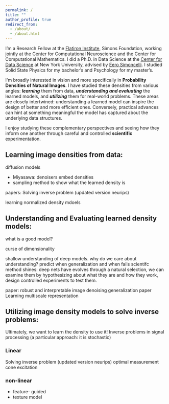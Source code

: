 ```yaml
---
permalink: /
title: ""
author_profile: true
redirect_from:
  - /about/
  - /about.html
---
```

 
I’m a Research Fellow at the [Flatiron Institute](https://www.simonsfoundation.org/flatiron/), Simons Foundation, working jointly at the Center for Computational Neuroscience and the Center for Computational Mathematics. I did a Ph.D. in Data Science at the [Center for Data Science](https://cds.nyu.edu/) at New York University, advised by [Eero Simoncelli](https://www.cns.nyu.edu/~eero/). I studied Solid State Physics for my bachelor’s and Psychology for my master’s.

I'm broadly interested in vision and more specifically in **Probability Densities of Natural Images**. 
I have studied these densities from various angles: ***learning*** them from data, ***understanding and evaluating*** the learned models, and ***utilizing*** them for real-world problems. These areas are closely intertwined: understanding a learned model can inspire the design of better and more efficient ones. Conversely, practical advances can hint at something meaningful the model has captured about the underlying data structures.
<!-- reveal new insights into the structure of natural images. -->
I enjoy studying these complementary perspectives and seeing how they inform one another through careful and controlled **scientific** experimentation. 
<!-- when engineeing creativity leads to improved performance, it often hints at something meaningful the model has captured about the "true" natural image density.  -->

<!-- I’m broadly interested in vision, and in particular in probability densities of natural images.
My work explores different aspects of these densities — learning them from data, analyzing and evaluating the resulting models, and applying them to real-world problems. These directions are closely connected: gaining insight into a learned model can suggest ways to design better ones, while practical improvements often reveal something about what the model has captured from the underlying data. I enjoy studying these ideas from multiple perspectives and seeing how they inform one another.
 -->


<!-- Formal / concise version

I am interested in computer vision, particularly in the probability densities of natural images.
My research focuses on learning these densities from data, analyzing and evaluating learned models, and applying them to practical problems. These areas are closely connected: understanding a model can inspire better designs, while engineering improvements can reveal insights about the underlying data distribution. Studying image densities from these complementary angles helps build both better models and a deeper understanding of visual data.

Personal / narrative version

I’m interested in vision, and especially in probability densities of natural images—how they can be learned, understood, and used.
I’ve explored these ideas from several directions: learning models from data, analyzing and evaluating what they capture, and applying them to real-world problems. These areas often inform one another: understanding a model can suggest ways to improve it, and practical advances can reveal new insights into the structure of natural images. I enjoy approaching these questions from multiple angles and learning from the connections between them.
 -->
<!-- and the boundaries between them are fuzzy -->
<!-- yet I find it helpful to draw fuzzy boundaries between them to better navigate this rich landscape.  -->



## Learning image densities from data: 
diffusion models
- Miyasawa: denoisers embed densities 
- sampling method to show what the learned density is

papers: 
Solving inverse problem (updated version neurips)

learning normalized density mdoels 

## Understanding and Evaluating learned density models: 
what is a good model? 

curse of dimensionality

shallow understanding of deep models.
why do we care about understanding? predict when generalization and when fails
scientifc method shines: deep nets have evolves through a natural selection, we can examine them by hypothesizing about what they are and how they work, design controlled experiments to test them. 

paper: 
robust and interpretable image denoising 
generalization paper 
Learning multiscale 
representation 


## Utilizing image density models to solve inverse problems: 
Ultimately, we want to learn the density to use it! Inverse problems in signal processing (a particular approach: it is stochastic) 
### Linear 
Solving inverse problem (updated version neurips)
optimal measurement 
cone excitation
### non-linear 
- feature- guided 
- texture model 




<!-- My PhD thesis link  -->

